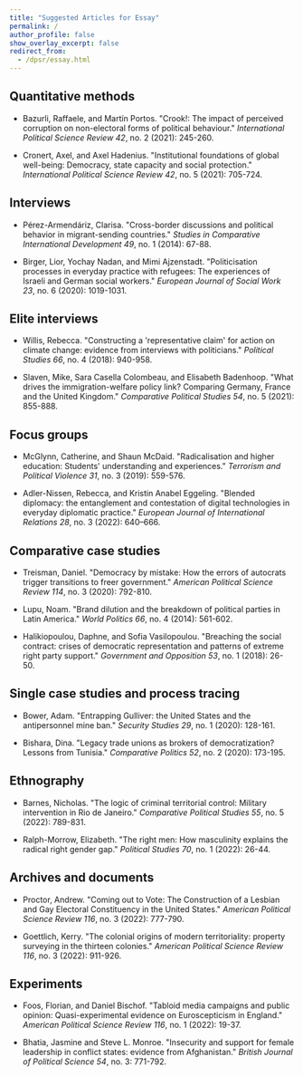 ```yaml
---
title: "Suggested Articles for Essay"
permalink: /
author_profile: false
show_overlay_excerpt: false
redirect_from: 
  - /dpsr/essay.html
---
```


## Quantitative methods

 - Bazurli, Raffaele, and Martín Portos. "Crook!: The impact of perceived corruption on non-electoral forms of political behaviour." *International Political Science Review 42*, no. 2 (2021): 245-260.

 - Cronert, Axel, and Axel Hadenius. "Institutional foundations of global well-being: Democracy, state capacity and social protection." *International Political Science Review 42*, no. 5 (2021): 705-724.

## Interviews

 - Pérez-Armendáriz, Clarisa. "Cross-border discussions and political behavior in migrant-sending countries." *Studies in Comparative International Development 49*, no. 1 (2014): 67-88.

 - Birger, Lior, Yochay Nadan, and Mimi Ajzenstadt. "Politicisation processes in everyday practice with refugees: The experiences of Israeli and German social workers." *European Journal of Social Work 23*, no. 6 (2020): 1019-1031.

## Elite interviews

 - Willis, Rebecca. "Constructing a 'representative claim' for action on climate change: evidence from interviews with politicians." *Political Studies 66*, no. 4 (2018): 940-958.

 - Slaven, Mike, Sara Casella Colombeau, and Elisabeth Badenhoop. "What drives the immigration-welfare policy link? Comparing Germany, France and the United Kingdom." *Comparative Political Studies 54*, no. 5 (2021): 855-888.

## Focus groups

 - McGlynn, Catherine, and Shaun McDaid. "Radicalisation and higher education: Students' understanding and experiences." *Terrorism and Political Violence 31*, no. 3 (2019): 559-576.

 - Adler-Nissen, Rebecca, and Kristin Anabel Eggeling. "Blended diplomacy: the entanglement and contestation of digital technologies in everyday diplomatic practice." *European Journal of International Relations 28*, no. 3 (2022): 640–666.

## Comparative case studies

 - Treisman, Daniel. "Democracy by mistake: How the errors of autocrats trigger transitions to freer government." *American Political Science Review 114*, no. 3 (2020): 792-810.

 - Lupu, Noam. "Brand dilution and the breakdown of political parties in Latin America." *World Politics 66*, no. 4 (2014): 561-602.

 - Halikiopoulou, Daphne, and Sofia Vasilopoulou. "Breaching the social contract: crises of democratic representation and patterns of extreme right party support." *Government and Opposition 53*, no. 1 (2018): 26-50.

## Single case studies and process tracing

 - Bower, Adam. "Entrapping Gulliver: the United States and the antipersonnel mine ban." *Security Studies 29*, no. 1 (2020): 128-161.

 - Bishara, Dina. "Legacy trade unions as brokers of democratization? Lessons from Tunisia." *Comparative Politics 52*, no. 2 (2020): 173-195.

## Ethnography

 - Barnes, Nicholas. "The logic of criminal territorial control: Military intervention in Rio de Janeiro." *Comparative Political Studies 55*, no. 5 (2022): 789-831.

 - Ralph-Morrow, Elizabeth. "The right men: How masculinity explains the radical right gender gap." *Political Studies 70*, no. 1 (2022): 26-44.

## Archives and documents

 - Proctor, Andrew. "Coming out to Vote: The Construction of a Lesbian and Gay Electoral Constituency in the United States." *American Political Science Review 116*, no. 3 (2022): 777-790.

 - Goettlich, Kerry. "The colonial origins of modern territoriality: property surveying in the thirteen colonies." *American Political Science Review 116*, no. 3 (2022): 911-926.

## Experiments

 - Foos, Florian, and Daniel Bischof. "Tabloid media campaigns and public opinion: Quasi-experimental evidence on Euroscepticism in England." *American Political Science Review 116*, no. 1 (2022): 19-37.

 - Bhatia, Jasmine and Steve L. Monroe. "Insecurity and support for female leadership in conflict states: evidence from Afghanistan." *British Journal of Political Science 54*, no. 3: 771-792.
